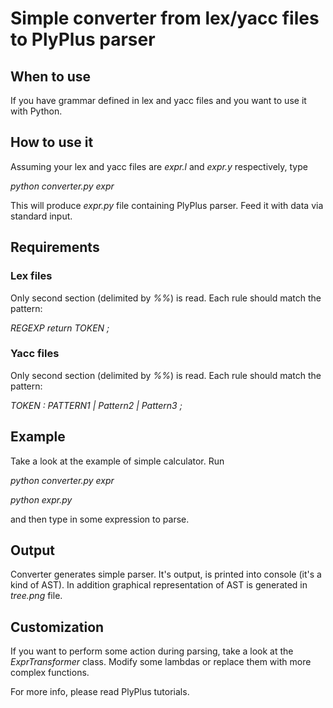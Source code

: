 # Simple converter from lex/yacc files to PlyPlus parser
## When to use

If you have grammar defined in lex and yacc files and you want to use it with Python.

## How to use it

Assuming your lex and yacc files are *expr.l* and *expr.y* respectively, type

*python converter.py expr*

This will produce *expr.py* file containing PlyPlus parser. Feed it with data via standard input.

## Requirements
### Lex files

Only second section (delimited by *%%*) is read. Each rule should match the pattern:

*REGEXP        return TOKEN ;*

### Yacc files

Only second section (delimited by *%%*) is read. Each rule should match the pattern:

*TOKEN : PATTERN1 | Pattern2 | Pattern3 ;*

## Example

Take a look at the example of simple calculator. Run

*python converter.py expr*

*python expr.py*

and then type in some expression to parse.

## Output

Converter generates simple parser. It's output, is printed into console (it's a kind of AST). In addition graphical representation of AST is generated in *tree.png* file.

## Customization

If you want to perform some action during parsing, take a look at the *ExprTransformer* class. Modify some lambdas or replace them with more complex functions.

For more info, please read PlyPlus tutorials.
